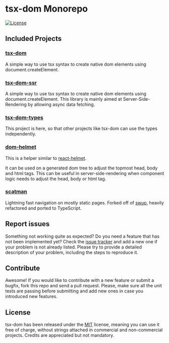 # tsx-dom Monorepo

[![License](https://img.shields.io/badge/License-MIT-blue.svg)](https://github.com/Lusito/tsx-dom/blob/master/LICENSE)

## Included Projects

### [tsx-dom](https://github.com/Lusito/tsx-dom/tree/master/packages/tsx-dom)

A simple way to use tsx syntax to create native dom elements using document.createElement.

### [tsx-dom-ssr](https://github.com/Lusito/tsx-dom/tree/master/packages/tsx-dom-ssr)

A simple way to use tsx syntax to create native dom elements using document.createElement.
This library is mainly aimed at Server-Side-Rendering by allowing async data fetching.

### [tsx-dom-types](https://github.com/Lusito/tsx-dom/tree/master/packages/tsx-dom)

This project is here, so that other projects like tsx-dom can use the types independently.

### [dom-helmet](https://github.com/Lusito/tsx-dom/tree/master/packages/dom-helmet)

This is a helper similar to [react-helmet](https://github.com/nfl/react-helmet).

It can be used on a generated dom tree to adjust the topmost head, body and html tags.
This can be useful in server-side-rendering when component logic needs to adjust the head, body or html tag.

### [scatman](https://github.com/Lusito/tsx-dom/tree/master/packages/scatman)

Lightning fast navigation on mostly static pages. Forked off of [swup](https://github.com/swup/swup), heavily refactored and ported to TypeScript.

## Report issues

Something not working quite as expected? Do you need a feature that has not been implemented yet? Check the [issue tracker](https://github.com/Lusito/tsx-dom/issues) and add a new one if your problem is not already listed. Please try to provide a detailed description of your problem, including the steps to reproduce it.

## Contribute

Awesome! If you would like to contribute with a new feature or submit a bugfix, fork this repo and send a pull request. Please, make sure all the unit tests are passing before submitting and add new ones in case you introduced new features.

## License

tsx-dom has been released under the [MIT](https://github.com/Lusito/tsx-dom/blob/master/LICENSE) license, meaning you
can use it free of charge, without strings attached in commercial and non-commercial projects. Credits are appreciated but not mandatory.
